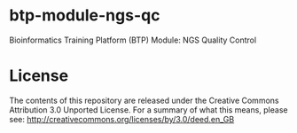 # btp-module-ngs-qc
Bioinformatics Training Platform (BTP) Module: NGS Quality Control

License
=======
The contents of this repository are released under the Creative Commons
Attribution 3.0 Unported License. For a summary of what this means,
please see:
http://creativecommons.org/licenses/by/3.0/deed.en_GB
